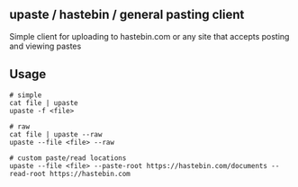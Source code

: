 ## upaste / hastebin / general pasting client

Simple client for uploading to hastebin.com or any site that accepts posting and viewing pastes


## Usage
```
# simple
cat file | upaste
upaste -f <file>

# raw
cat file | upaste --raw
upaste --file <file> --raw

# custom paste/read locations
upaste --file <file> --paste-root https://hastebin.com/documents --read-root https://hastebin.com
```
